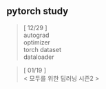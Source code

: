 ## pytorch study
> [ 12/29 ]   
> autograd   
> optimizer    
> torch dataset   
> dataloader   


> [ 01/19 ]   
> < 모두를 위한 딥러닝 시즌2 >   
> 
